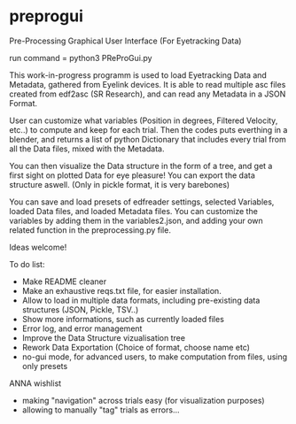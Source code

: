 # preprogui
Pre-Processing Graphical User Interface (For Eyetracking Data)

run command = python3 PReProGui.py

This work-in-progress programm is used to load Eyetracking Data and Metadata, gathered from Eyelink devices.
It is able to read multiple asc files created from edf2asc (SR Research), and can read any Metadata in a JSON Format.

User can customize what variables (Position in degrees, Filtered Velocity, etc..) to compute and keep for each trial.
Then the codes puts everthing in a blender, and returns a list of python Dictionary that includes every trial from all the Data files, mixed with the Metadata.

You can then visualize the Data structure in the form of a tree, and get a first sight on plotted Data for eye pleasure!
You can export the data structure aswell. (Only in pickle format, it is very barebones)

You can save and load presets of edfreader settings, selected Variables, loaded Data files, and loaded Metadata files.
You can customize the variables by adding them in the variables2.json, and adding your own related function in the preprocessing.py file.

Ideas welcome!

To do list:
- Make README cleaner
- Make an exhaustive reqs.txt file, for easier installation.
- Allow to load in multiple data formats, including pre-existing data structures (JSON, Pickle, TSV..)
- Show more informations, such as currently loaded files
- Error log, and error management
- Improve the Data Structure vizualisation tree
- Rework Data Exportation (Choice of format, choose name etc)
- no-gui mode, for advanced users, to make computation from files, using only presets

ANNA wishlist
- making "navigation" across trials easy (for visualization purposes)
- allowing to manually "tag" trials as errors...
